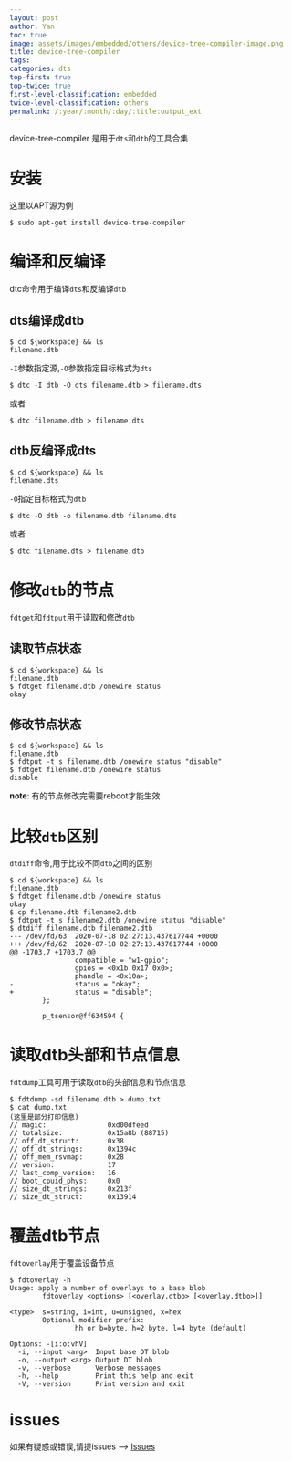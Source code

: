 ```yaml
---
layout: post
author: Yan 
toc: true
image: assets/images/embedded/others/device-tree-compiler-image.png
title: device-tree-compiler
tags:
categories: dts
top-first: true
top-twice: true
first-level-classification: embedded
twice-level-classification: others
permalink: /:year/:month/:day/:title:output_ext
---
```


device-tree-compiler 是用于`dts`和`dtb`的工具合集

# 安装

这里以APT源为例

```shell
$ sudo apt-get install device-tree-compiler
```

# 编译和反编译

dtc命令用于编译`dts`和反编译`dtb`

## dts编译成dtb

```shell
$ cd ${workspace} && ls
filename.dtb
```

`-I`参数指定源,`-O`参数指定目标格式为`dts`

```shell
$ dtc -I dtb -O dts filename.dtb > filename.dts
```

或者

```shell
$ dtc filename.dtb > filename.dts
```

## dtb反编译成dts

```shell
$ cd ${workspace} && ls
filename.dts
```

`-O`指定目标格式为`dtb`

```shell
$ dtc -O dtb -o filename.dtb filename.dts
```

或者

```shell
$ dtc filename.dts > filename.dtb
```

# 修改`dtb`的节点

`fdtget`和`fdtput`用于读取和修改`dtb`

## 读取节点状态

```shell
$ cd ${workspace} && ls
filename.dtb
$ fdtget filename.dtb /onewire status
okay
```

## 修改节点状态

```shell
$ cd ${workspace} && ls
filename.dtb
$ fdtput -t s filename.dtb /onewire status "disable"
$ fdtget filename.dtb /onewire status
disable
```

**note**: 有的节点修改完需要reboot才能生效

# 比较`dtb`区别

`dtdiff`命令,用于比较不同`dtb`之间的区别

```shell
$ cd ${workspace} && ls
filename.dtb
$ fdtget filename.dtb /onewire status
okay
$ cp filename.dtb filename2.dtb
$ fdtput -t s filename2.dtb /onewire status "disable"
$ dtdiff filename.dtb filename2.dtb
--- /dev/fd/63  2020-07-18 02:27:13.437617744 +0000
+++ /dev/fd/62  2020-07-18 02:27:13.437617744 +0000
@@ -1703,7 +1703,7 @@
                compatible = "w1-gpio";
                gpios = <0x1b 0x17 0x0>;
                phandle = <0x10a>;
-               status = "okay";
+               status = "disable";
        };

        p_tsensor@ff634594 {
```

# 读取dtb头部和节点信息

`fdtdump`工具可用于读取`dtb`的头部信息和节点信息


```shell
$ fdtdump -sd filename.dtb > dump.txt
$ cat dump.txt
(这里是部分打印信息)
// magic:               0xd00dfeed
// totalsize:           0x15a8b (88715)
// off_dt_struct:       0x38
// off_dt_strings:      0x1394c
// off_mem_rsvmap:      0x28
// version:             17
// last_comp_version:   16
// boot_cpuid_phys:     0x0
// size_dt_strings:     0x213f
// size_dt_struct:      0x13914
```

# 覆盖dtb节点

`fdtoverlay`用于覆盖设备节点

```shell
$ fdtoverlay -h
Usage: apply a number of overlays to a base blob
        fdtoverlay <options> [<overlay.dtbo> [<overlay.dtbo>]]

<type>  s=string, i=int, u=unsigned, x=hex
        Optional modifier prefix:
                hh or b=byte, h=2 byte, l=4 byte (default)

Options: -[i:o:vhV]
  -i, --input <arg>  Input base DT blob
  -o, --output <arg> Output DT blob
  -v, --verbose      Verbose messages
  -h, --help         Print this help and exit
  -V, --version      Print version and exit
```
# issues

如果有疑惑或错误,请提issues --> [Issues](https://github.com/yan-wyb/issues/issues)
